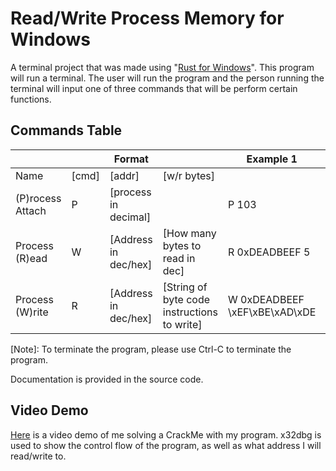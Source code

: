 # Read/Write Process Memory for Windows

A terminal project that was made using "[Rust for Windows](https://github.com/microsoft/windows-rs)". This program will run a terminal. The user will run the program and the person running the terminal will input one of three commands that will be perform certain functions.

## Commands Table
|                              |           |    Format            |                                               |             Example 1         |          Example 2            |
|------------------------------|-----------|----------------------|-----------------------------------------------|-------------------------------|-------------------------------|
|           Name               |  \[cmd\]  |      \[addr\]        |                 \[w/r bytes\]                 |                               |                               |
|       (P)rocess Attach       |     P     | [process in decimal] |                                               | P 103                         |                               |
|       Process (R)ead         |     W     | [Address in dec/hex] |       [How many bytes to read in dec]         | R 0xDEADBEEF 5                | R 3735928559 5                |
|       Process (W)rite        |     R     | [Address in dec/hex] |  [String of byte code instructions to write]  | W 0xDEADBEEF \xEF\xBE\xAD\xDE | W 3735928559 \xEF\xBE\xAD\xDE |

[Note]: To terminate the program, please use Ctrl-C to terminate the program.

Documentation is provided in the source code.

## Video Demo
[Here](https://www.youtube.com/watch?v=pL2jn3DqPfg) is a video demo of me solving a CrackMe with my program. x32dbg is used to show the control flow of the program, as well as what address I will read/write to.
